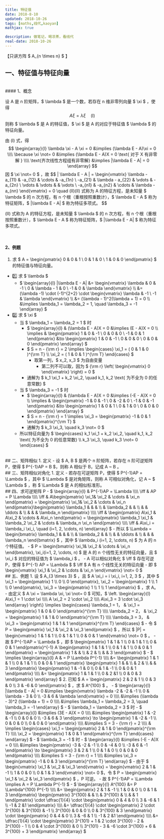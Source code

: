 ```yaml
---
title: 特征值
date: 2018-8-10
updated: 2018-10-26
tags: [maths,线代,kaoyan]
mathjax: true

description: 做笔记，喝凉茶，看线代
real-date: 2018-10-26
---
```


【只讲方阵 $ A_{n \times n} $ 】

## 一、特征值与特征向量


<br>
#### 1、概念

设 A 是 n 阶矩阵，$ \lambda $ 是一个数，若存在 n 维非零列向量 $ \xi $ ，使得
$$
A\xi = \lambda \xi \quad (Ⅰ)
$$
则称 $ \lambda $ 是 A 的特征值，$ \xi $ 是 A 的对应于特征值 $ \lambda $ 的特征向量。

由 (Ⅰ) 式，得
$$
\begin{array}{l}
  \lambda \xi - A \xi = 0 &\implies (\lambda E - A)\xi = 0 \\\\
  \because \xi \not= 0 &\implies (\lambda E - A)X = 0 \text{ 对于 X 有非零解 } \\\\
  \text{齐次线性方程组有非零解} &\implies |\lambda E - A| = 0
\end{array}
$$
因 $ \xi \not= 0 $ ，故
$$
| \lambda E - A | = 
\begin{vmatrix}
  \lambda - a_{11} & -a_{12} & \cdots & -a_{1n} \\
  -a_{21} & \lambda - a_{22} & \vdots & -a_{2n} \\
  \vdots & \vdots & & \vdots \\
  -a_{n1} & -a_{n2} & \cdots & \lambda - a_{nn}
\end{vmatrix} = 0 \quad (Ⅱ)(Ⅱ) 式称为 A 的特征方程，是未知量 $ \lambda $ 的 n 次方程，有 n 个根（重根按照重数计），$ \lambda E - A $ 称为特征矩阵，$ |\lambda E - A| $ 称为特征多项式。
$$

(Ⅱ) 式称为 A 的特征方程，是未知量 $ \lambda $ 的 n 次方程，有 n 个根（重根按照重数计），$ \lambda E - A $ 称为特征矩阵，$ |\lambda E - A| $ 称为特征多项式。

<br>

#### 2、例题
1. 求 $ A = \begin{pmatrix} 0 & 0 & 1 \\ 0 & 1 & 0 \\ 1 & 0 & 0 \end{pmatrix} $ 的特征值与特征向量。
  - 1️⃣ 求 $ \lambda $ 
    - $ \begin{array}{l} |\lambda E - A| &= \begin{vmatrix} \lambda & 0 & -1 \\ 0 & \lambda - 1 & 0 \\ -1 & 0 & \lambda \end{vmatrix} \\\\ &= (\lambda -1) \cdot (-1)^{2+2} \cdot \begin{vmatrix} \lambda & -1 \\ -1 & \lambda \end{vmatrix} \\\\ &= (\lambda - 1)^2(\lambda + 1) = 0 \\\\ &\implies \lambda_1 = \lambda_2 = 1, \quad \lambda_3 = -1 \end{array} $ 
  - 2️⃣ 求 $ \xi $ 
    - 当 $ \lambda_1 = \lambda_2 = 1 $ 时
      - $ \begin{array}{l} & (\lambda E - A)X = 0 &\implies (E - A)X = 0 \\\\ \implies & \begin{pmatrix} 1 & 0 & -1 \\ 0 & 0 & 0 \\ -1 & 0 & 1 \end{pmatrix} &\to \begin{pmatrix} 1 & 0 & -1 \\ 0 & 0 & 0 \\ 0 & 0 & 0 \end{pmatrix} \end{array} $
      - $ S = n - {\rm r} = 2 \implies \begin{cases} \xi_1 = ( 0 & 1 & 0 )^{\rm T} \\\\ \xi_2 = ( 1 & 0 & 1 )^{\rm T} \end{cases} $ 
        - 取第一列，$ x_2, x_3 $ 为自由变量
          - 第二列不可以取，因为 $ {\rm r} \left( \begin{vmatrix} 0 \end{vmatrix} \right) = 0 $ 
      - 通解为 $ k_1 \xi_1 + k_2 \xi_2, \quad k_1, k_2 \text{ 为不全为 0 的任意常数} $ 
    - 当 $ \lambda_3 = -1 $ 时
      - $ \begin{array}{l} & (\lambda E - A)X = 0 &\implies (-E - A)X = 0 \\\\ \implies & \begin{pmatrix} -1 & 0 & -1 \\ 0 & -2 & 0 \\ -1 & 0 & -1 \end{pmatrix} &\to \begin{pmatrix} 1 & 0 & 1 \\ 0 & 1 & 0 \\ 0 & 0 & 0 \end{pmatrix} \end{array} $ 
      - $ S = n - {\rm r} = 1 \implies \xi_3 = \begin{pmatrix} -1 & 0 & 1 \end{pmatrix}^{\rm T} $ 
      - 通解为 $ k_3 \xi_3, \quad k_3 \not= 0 $ 
    - 所以特征向量为 $ \begin{cases} k_1 \xi_1 + k_2 \xi_2, \quad k_1, k_2 \text{ 为不全为 0 的任意常数} \\\\ k_3 \xi_3, \quad k_3 \not= 0 \end{cases} $ 


<br>
## 二、矩阵相似
1. 定义
  - 设 $ A, B $ 是两个 n 阶矩阵，若存在 n 阶可逆矩阵 P，使得 $ P^{-1}AP = B $，则称 A 相似于 B，记成 A ~ B 。


<br>
## 三、矩阵相似对角化
1. 定义
  - 若存在可逆矩阵 P，使得 $ P^{-1}AP = \Lambda $ ，其中 $ \Lambda $ 是对角矩阵，则称 A 可相似对角化，记 A ~ $ \Lambda $ ，称 $ \Lambda $ 是 A 的相似标准形。


<br>
## 四、求可逆矩阵 P
  - $ \begin{array}{l} & P^{-1}AP = \Lambda \\\\ \iff & AP = P \Lambda \\\\ \iff & A\begin{pmatrix} \xi_1& \xi_2 & \cdots & \xi_n \end{pmatrix} = \begin{pmatrix} \xi_1& \xi_2 & \cdots & \xi_n \end{pmatrix}\begin{pmatrix} \lambda_1 &  &  &  \\  & \lambda_2 & & \\ & & \ddots & \\ & & & \lambda_n \end{pmatrix} \\\\ \iff & \begin{pmatrix} A\xi_1 & A\xi_2 & \cdots & A\xi_n \end{pmatrix} = \begin{pmatrix} \lambda_1 \xi_1 & \lambda_2 \xi_2 & \cdots & \lambda_n \xi_n \end{pmatrix} \\\\ \iff & A\xi_i = \lambda_i \xi_i, \quad (i=1, 2, \cdots, n) \end{array} $ 
- 所以 $ \Lambda = \begin{bmatrix} \lambda_1 &  &  &  \\  & \lambda_2 & & \\ & & \ddots & \\ & & & \lambda_n \end{bmatrix} $ ，其中 $ \lambda_i (i=1, 2, \cdots, n) $ 为 A 的 n 个特征值。
- $ P = \begin{bmatrix} \xi_1& \xi_2 & \cdots & \xi_n \end{bmatrix}, \xi_i(i=1, 2, \cdots, n) $ 是 A 的 n 个线性无关的特征向量，且 $ \xi_i $ 对应的特征值为 $ \lambda_i $ 。
- A 可以相似对角化 $ \iff $ 存在可逆 P，使得 $ P^{-1} AP = \Lambda $ $ \iff $ A 有 n 个线性无关的特征向量
  - 即 $ \begin{vmatrix} \xi_1 & \xi_2 & \cdots & \xi_n \end{vmatrix} \not= 0 $ 


<br>
## 五、例题
1. 设 $ A_{3 \times 3} $ ，且 $ A \xi_i = i \xi_i, i=1, 2, 3 $ ，其中 $ \xi_1 = \begin{pmatrix} 1 \\ 0 \\ 0 \end{pmatrix}, \xi_2 = \begin{pmatrix} 1 \\ 1 \\ 0 \end{pmatrix}, \xi_3 = \begin{pmatrix} 1 \\ 1 \\ 1 \end{pmatrix} $ ，求 A。
  - 由定义 $ A \xi = \lambda \xi, \xi \not= 0 $ 可知，$ \left. \begin{array}{l} A\xi_1 = 1 \cdot \xi \\\\ A \xi_2 = 2 \cdot \xi_2 \\\\ A\xi_3 = 3 \cdot \xi_3 \end{array} \right\} \implies \begin{cases} \lambda_1 = 1， & \xi_1 = \begin{pmatrix} 1 & 0 & 0 \end{pmatrix}^{\rm T} \\\\ \lambda_2 = 2， & \xi_2 = \begin{pmatrix} 1 & 1 & 0 \end{pmatrix}^{\rm T} \\\\ \lambda_3 = 3， & \xi_3 = \begin{pmatrix} 1 & 1 & 1 \end{pmatrix}^{\rm T} \end{cases} $ 
  - 令 $ P = \begin{pmatrix} \xi_1 & \xi_2 & \xi_3 \end{pmatrix} $ ，所以 $ |P| = \begin{vmatrix} 1 & 1 & 1 \\ 0 & 1 & 1 \\ 0 & 0 & 1 \end{vmatrix} \not= 0 $ 。
  - 故 $ P^{-1}AP = \Lambda $ ，即 $ \begin{pmatrix} 1 & 1 & 1 \\ 0 & 1 & 1 \\ 0 & 0 & 1 \end{pmatrix}^{-1} A \begin{pmatrix} 1 & 1 & 1 \\ 0 & 1 & 1 \\ 0 & 0 & 1 \end{pmatrix} = \begin{pmatrix} 1 & & \\ & 2 & \\ & & 3 \end{pmatrix} $ 
  - $ \implies \begin{array}{l} A & = P \Lambda P^{-1} \\\\ &= \begin{pmatrix} 1 & 1 & 1 \\ 0 & 1 & 1 \\ 0 & 0 & 1 \end{pmatrix} \begin{pmatrix} 1 & & \\ & 2 & \\ & & 3 \end{pmatrix} \begin{pmatrix} 1 & -1 & 0 \\ 0 & 1 & -1 \\ 0 & 0 & 1 \end{pmatrix} \\\\ &= \begin{pmatrix} 1 & 1 & 1 \\ 0 & 2 &1 \\ 0 & 0 & 3 \end{pmatrix} \end{array} $ 
2. 已知 $ A = \begin{pmatrix} 2 & 2 & 1 \\ 0 & 3 & 0 \\ 3 & -6 & 0 \end{pmatrix} $ ，求 $ A^{100} $ 。
  - $ \begin{array}{l} |\lambda E - A| = 0 &\implies \begin{vmatrix} \lambda -2 & -2 & -1 \\ 0 & \lambda - 3 & 0 \\ -3 & 6 & \lambda \end{vmatrix} = 0 \\\\ &\implies (\lambda - 3)^2 (\lambda + 1) = 0 \\\\ &\implies \lambda_1 = \lambda_2 = 3, \quad \lambda_3 = -1 \end{array} $
  - $ \lambda_1 = \lambda_2 = 3 $ 时
    - $ \begin{array}{l} &\implies (3E - A)X = 0 \\\\ &\implies \begin{pmatrix} 1 & -2 & -1 \\ 0 & 0 & 0 \\ -3 & 6 & 3 \end{pmatrix} \to \begin{pmatrix} 1 & -2 & -1 \\ 0 & 0 & 0 \\ 0 & 0 & 0 \end{pmatrix} \\\\ &\implies S = 3 - {\rm r} = 2 \\\\ & \implies \begin{cases} \xi_1 = \begin{pmatrix} 2 & 1 & 0 \end{pmatrix}^{\rm T} \\\\ \xi_2 = \begin{pmatrix} 1 & 0 & 1 \end{pmatrix}^{\rm T} \end{cases} \end{array} ​$ 
  - $ \lambda_3 = -1 $ 时
    - $ \begin{array}{l} &\implies (-E - A)X = 0 \\\\ &\implies \begin{pmatrix} -3 & -2 & -1 \\ 0 & -4 & 0 \\ -3 & 6 & -1 \end{pmatrix} \to \begin{pmatrix} 3 & 2 & 1 \\ 0 & 1 & 0 \\ 0 & 0 & 0 \end{pmatrix} \\\\ &\implies S = 3 - {\rm r} = 1 \\\\ &\implies \xi_3 = \begin{pmatrix} -1 & 0 & 3 \end{pmatrix}^{\rm T} \end{array} $ 
  - 由于 $ \begin{vmatrix} \xi_1 & \xi_2 & \xi_3 \end{vmatrix} = \begin{vmatrix} 2 & 1 & -1 \\ 1 & 0 & 0 \\ 0 & 1 & 3 \end{vmatrix} \not= 0 $，令 $ P = \begin{pmatrix} \xi_1 & \xi_2 & \xi_3 \end{pmatrix} $ ，P 可逆。
  - 故 $ P^{-1}AP = \Lambda \implies A = P \Lambda P^{-1} $ 
  - $ \begin{array}{l} A^{100} &= P \Lambda^{100} P^{-1} \\\\ &= \begin{pmatrix} 2 & 1 & -1 \\ 1 & 0 & 0 \\ 0 & 1 & 3 \end{pmatrix} \begin{pmatrix} 3^{100} & & \\  & 3^{100} & \\ & & 1 \end{pmatrix} \cdot \dfrac{1}{4} \cdot \begin{pmatrix} 0 & 4 & 0 \\ 3 & -6 & 1 \\ -1 & 2 &1 \end{pmatrix} \\\\ &= \dfrac{1}{4} \cdot \begin{pmatrix} 2 \cdot 3^{100} & 3^{100} & -1 \\ 3^{100} & 0 & 0 \\ 0 & 3^{100} & 3 \end{pmatrix} \cdot \begin{pmatrix} 0 & 4 & 0 \\ 3 & -6 & 1 \\ -1 & 2 &1 \end{pmatrix} \\\\ &= \dfrac{1}{4} \cdot \begin{pmatrix} 3^{101} + 1 & 2 \cdot 3^{100} - 2 & 3^{100} - 1 \\ 0 & 4 \cdot 3^{100} & 0 \\ 3^{101} - 3 & -6 \cdot 3^{100} + 6 & 3^{100} + 3 \end{pmatrix} \end{array} $ 








